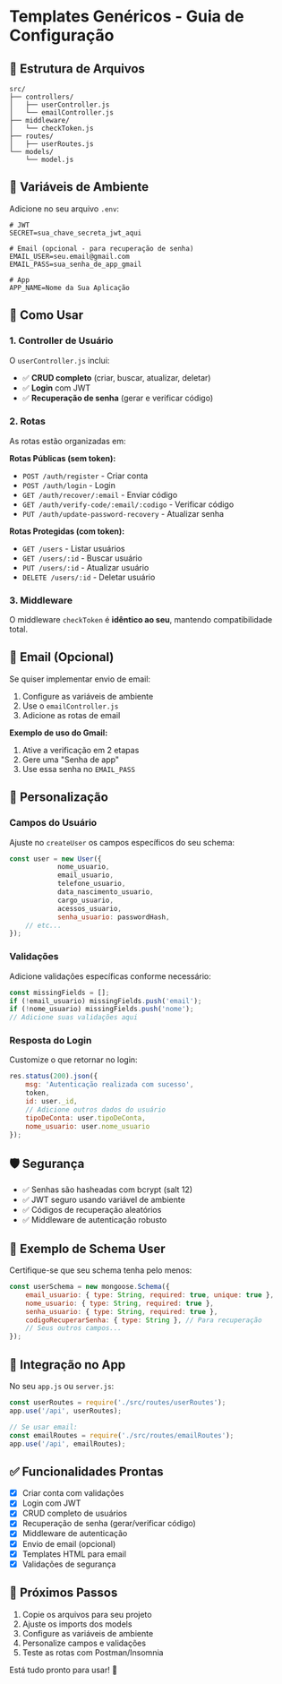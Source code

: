 # Templates Genéricos - Guia de Configuração

## 📁 Estrutura de Arquivos

```
src/
├── controllers/
│   ├── userController.js
│   └── emailController.js
├── middleware/
│   └── checkToken.js
├── routes/
│   ├── userRoutes.js
└── models/
    └── model.js
```

## 🔧 Variáveis de Ambiente

Adicione no seu arquivo `.env`:

```env
# JWT
SECRET=sua_chave_secreta_jwt_aqui

# Email (opcional - para recuperação de senha)
EMAIL_USER=seu.email@gmail.com
EMAIL_PASS=sua_senha_de_app_gmail

# App
APP_NAME=Nome da Sua Aplicação
```

## 🚀 Como Usar

### 1. Controller de Usuário

O `userController.js` inclui:
- ✅ **CRUD completo** (criar, buscar, atualizar, deletar)
- ✅ **Login** com JWT
- ✅ **Recuperação de senha** (gerar e verificar código)

### 2. Rotas

As rotas estão organizadas em:

**Rotas Públicas (sem token):**
- `POST /auth/register` - Criar conta
- `POST /auth/login` - Login
- `GET /auth/recover/:email` - Enviar código
- `GET /auth/verify-code/:email/:codigo` - Verificar código
- `PUT /auth/update-password-recovery` - Atualizar senha

**Rotas Protegidas (com token):**
- `GET /users` - Listar usuários
- `GET /users/:id` - Buscar usuário
- `PUT /users/:id` - Atualizar usuário
- `DELETE /users/:id` - Deletar usuário

### 3. Middleware

O middleware `checkToken` é **idêntico ao seu**, mantendo compatibilidade total.

## 📧 Email (Opcional)

Se quiser implementar envio de email:

1. Configure as variáveis de ambiente
2. Use o `emailController.js`
3. Adicione as rotas de email

**Exemplo de uso do Gmail:**
1. Ative a verificação em 2 etapas
2. Gere uma "Senha de app"
3. Use essa senha no `EMAIL_PASS`

## 🔄 Personalização

### Campos do Usuário
Ajuste no `createUser` os campos específicos do seu schema:

```javascript
const user = new User({
            nome_usuario,
            email_usuario,
            telefone_usuario,
            data_nascimento_usuario,
            cargo_usuario,
            acessos_usuario,
            senha_usuario: passwordHash,
    // etc...
});
```

### Validações
Adicione validações específicas conforme necessário:

```javascript
const missingFields = [];
if (!email_usuario) missingFields.push('email');
if (!nome_usuario) missingFields.push('nome');
// Adicione suas validações aqui
```

### Resposta do Login
Customize o que retornar no login:

```javascript
res.status(200).json({
    msg: 'Autenticação realizada com sucesso',
    token,
    id: user._id,
    // Adicione outros dados do usuário
    tipoDeConta: user.tipoDeConta,
    nome_usuario: user.nome_usuario
});
```

## 🛡️ Segurança

- ✅ Senhas são hasheadas com bcrypt (salt 12)
- ✅ JWT seguro usando variável de ambiente
- ✅ Códigos de recuperação aleatórios
- ✅ Middleware de autenticação robusto

## 📝 Exemplo de Schema User

Certifique-se que seu schema tenha pelo menos:

```javascript
const userSchema = new mongoose.Schema({
    email_usuario: { type: String, required: true, unique: true },
    nome_usuario: { type: String, required: true },
    senha_usuario: { type: String, required: true },
    codigoRecuperarSenha: { type: String }, // Para recuperação
    // Seus outros campos...
});
```

## 🔗 Integração no App

No seu `app.js` ou `server.js`:

```javascript
const userRoutes = require('./src/routes/userRoutes');
app.use('/api', userRoutes);

// Se usar email:
const emailRoutes = require('./src/routes/emailRoutes');
app.use('/api', emailRoutes);
```

## ✅ Funcionalidades Prontas

- [x] Criar conta com validações
- [x] Login com JWT
- [x] CRUD completo de usuários
- [x] Recuperação de senha (gerar/verificar código)
- [x] Middleware de autenticação
- [x] Envio de email (opcional)
- [x] Templates HTML para email
- [x] Validações de segurança

## 🎯 Próximos Passos

1. Copie os arquivos para seu projeto
2. Ajuste os imports dos models
3. Configure as variáveis de ambiente  
4. Personalize campos e validações
5. Teste as rotas com Postman/Insomnia

Está tudo pronto para usar! 🚀
